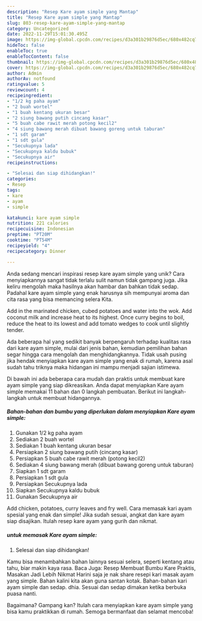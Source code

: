 ```yaml
---
description: "Resep Kare ayam simple yang Mantap"
title: "Resep Kare ayam simple yang Mantap"
slug: 803-resep-kare-ayam-simple-yang-mantap
category: Uncategorized
date: 2022-11-29T15:01:30.495Z
image: https://img-global.cpcdn.com/recipes/d3a301b29876d5ec/680x482cq70/kare-ayam-simple-foto-resep-utama.jpg
hideToc: false
enableToc: true
enableTocContent: false
thumbnail: https://img-global.cpcdn.com/recipes/d3a301b29876d5ec/680x482cq70/kare-ayam-simple-foto-resep-utama.jpg
cover: https://img-global.cpcdn.com/recipes/d3a301b29876d5ec/680x482cq70/kare-ayam-simple-foto-resep-utama.jpg
author: Admin
authorAv: notfound
ratingvalue: 5
reviewcount: 4
recipeingredient:
- "1/2 kg paha ayam"
- "2 buah wortel"
- "1 buah kentang ukuran besar"
- "2 siung bawang putih cincang kasar"
- "5 buah cabe rawit merah potong kecil2"
- "4 siung bawang merah dibuat bawang goreng untuk taburan"
- "1 sdt garam"
- "1 sdt gula"
- "Secukupnya lada"
- "Secukupnya kaldu bubuk"
- "Secukupnya air"
recipeinstructions:

- "Selesai dan siap dihidangkan!"
categories:
- Resep
tags:
- kare
- ayam
- simple

katakunci: kare ayam simple 
nutrition: 221 calories
recipecuisine: Indonesian
preptime: "PT20M"
cooktime: "PT54M"
recipeyield: "4"
recipecategory: Dinner

---
```





Anda sedang mencari inspirasi resep kare ayam simple yang unik? Cara menyiapkannya sangat tidak terlalu sulit namun tidak gampang juga. Jika keliru mengolah maka hasilnya akan hambar dan bahkan tidak sedap. Padahal kare ayam simple yang enak harusnya sih mempunyai aroma dan cita rasa yang bisa memancing selera Kita.





Add in the marinated chicken, cubed potatoes and water into the wok. Add coconut milk and increase heat to its highest. Once curry begins to boil, reduce the heat to its lowest and add tomato wedges to cook until slightly tender.

Ada beberapa hal yang sedikit banyak berpengaruh terhadap kualitas rasa dari kare ayam simple, mulai dari jenis bahan, kemudian pemilihan bahan segar hingga cara mengolah dan menghidangkannya. Tidak usah pusing jika hendak menyiapkan kare ayam simple yang enak di rumah, karena asal sudah tahu triknya maka hidangan ini mampu menjadi sajian istimewa.






Di bawah ini ada beberapa cara mudah dan praktis untuk membuat kare ayam simple yang siap dikreasikan. Anda dapat menyiapkan Kare ayam simple memakai 11 bahan dan 0 langkah pembuatan. Berikut ini langkah-langkah untuk membuat hidangannya.

<!--inarticleads1-->

##### Bahan-bahan dan bumbu yang diperlukan dalam menyiapkan Kare ayam simple:

1. Gunakan 1/2 kg paha ayam
1. Sediakan 2 buah wortel
1. Sediakan 1 buah kentang ukuran besar
1. Persiapkan 2 siung bawang putih (cincang kasar)
1. Persiapkan 5 buah cabe rawit merah (potong kecil2)
1. Sediakan 4 siung bawang merah (dibuat bawang goreng untuk taburan)
1. Siapkan 1 sdt garam
1. Persiapkan 1 sdt gula
1. Persiapkan Secukupnya lada
1. Siapkan Secukupnya kaldu bubuk
1. Gunakan Secukupnya air


Add chicken, potatoes, curry leaves and fry well. Cara memasak kari ayam spesial yang enak dan simple! Jika sudah sesuai, angkat dan kare ayam siap disajikan. Itulah resep kare ayam yang gurih dan nikmat. 

<!--inarticleads2-->

#####  untuk memasak Kare ayam simple:


1. Selesai dan siap dihidangkan!

Kamu bisa menambahkan bahan lainnya sesuai selera, seperti kentang atau tahu, biar makin kaya rasa. Baca Juga: Resep Membuat Bumbu Kare Praktis, Masakan Jadi Lebih Nikmat Harini saja je nak share resepi kari masak ayam yang simple. Bahan kalini kita akan guna santan kotak. Bahan-bahan kari ayam simple dan sedap. dhia. Sesuai dan sedap dimakan ketika berbuka puasa nanti. 

Bagaimana? Gampang kan? Itulah cara menyiapkan kare ayam simple yang bisa kamu praktikkan di rumah. Semoga bermanfaat dan selamat mencoba!
